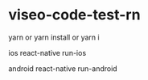 # viseo-code-test-rn

yarn or yarn install or yarn i

ios
react-native run-ios

android
react-native run-android
